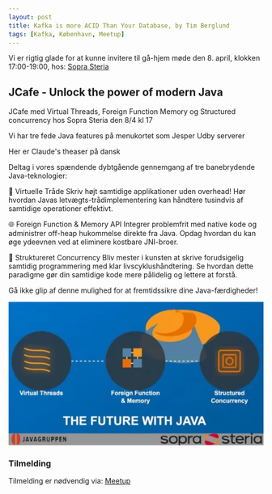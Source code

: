 ```yaml
---
layout: post
title: Kafka is more ACID Than Your Database, by Tim Berglund
tags: [Kafka, København, Meetup]
---
```


Vi er rigtig glade for at kunne invitere til gå-hjem møde den 8. april, klokken 17:00-19:00, hos: [Sopra Steria](https://maps.app.goo.gl/P7Ls4c9Rj6gojPQr9)  


## JCafe - Unlock the power of modern Java


JCafe med Virtual Threads, Foreign Function Memory og Structured concurrency hos Sopra Steria den 8/4 kl 17

Vi har tre fede Java features på menukortet som Jesper Udby serverer

Her er Claude's theaser på dansk

Deltag i vores spændende dybtgående gennemgang af tre banebrydende Java-teknologier:

🧵 Virtuelle Tråde
Skriv højt samtidige applikationer uden overhead! Hør hvordan Javas letvægts-trådimplementering kan håndtere tusindvis af samtidige operationer effektivt.

🌐 Foreign Function & Memory API
Integrer problemfrit med native kode og administrer off-heap hukommelse direkte fra Java. Opdag hvordan du kan øge ydeevnen ved at eliminere kostbare JNI-broer.

🔄 Struktureret Concurrency
Bliv mester i kunsten at skrive forudsigelig samtidig programmering med klar livscyklushåndtering. Se hvordan dette paradigme gør din samtidige kode mere pålidelig og lettere at forstå.

Gå ikke glip af denne mulighed for at fremtidssikre dine Java-færdigheder!




<p><img src="/assets/img/posts/2025/power-java.webp" alt="The future with Java" /></p>

<!-- more --> 

### Tilmelding 

Tilmelding er nødvendig via:  [Meetup](https://www.meetup.com/copenhagen-javagruppen-meetup/events/306911399/) 


